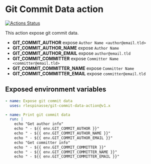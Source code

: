# Git Commit Data action

[![Actions Status](https://github.com/rlespinasse/git-commit-data-action/workflows/Build/badge.svg)](https://github.com/rlespinasse/git-commit-data-action/actions)

This action expose git commit data.

- **GIT_COMMIT_AUTHOR** expose `Author Name <author@email.tld>`
- **GIT_COMMIT_AUTHOR_NAME** expose `Author Name`
- **GIT_COMMIT_AUTHOR_EMAIL** expose `author@email.tld`
- **GIT_COMMIT_COMMITTER** expose `Committer Name <committer@email.tld>`
- **GIT_COMMIT_COMMITTER_NAME** expose `Committer Name`
- **GIT_COMMIT_COMMITTER_EMAIL** expose `committer@email.tld`

## Exposed environment variables

```yaml
- name: Expose git commit data
  uses: rlespinasse/git-commit-data-action@v1.x

- name: Print git commit data
  run: |
    echo "Get author info"
    echo " - ${{ env.GIT_COMMIT_AUTHOR }}"
    echo " - ${{ env.GIT_COMMIT_AUTHOR_NAME }}"
    echo " - ${{ env.GIT_COMMIT_AUTHOR_EMAIL }}"
    echo "Get committer info"
    echo " - ${{ env.GIT_COMMIT_COMMITTER }}"
    echo " - ${{ env.GIT_COMMIT_COMMITTER_NAME }}"
    echo " - ${{ env.GIT_COMMIT_COMMITTER_EMAIL }}"
```

